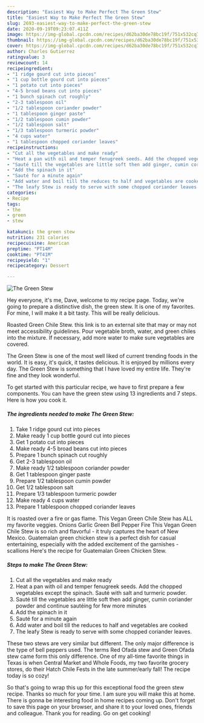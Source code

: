 ```yaml
---
description: "Easiest Way to Make Perfect The Green Stew"
title: "Easiest Way to Make Perfect The Green Stew"
slug: 2693-easiest-way-to-make-perfect-the-green-stew
date: 2020-09-19T09:23:07.411Z
image: https://img-global.cpcdn.com/recipes/d62ba30de78bc19f/751x532cq70/the-green-stew-recipe-main-photo.jpg
thumbnail: https://img-global.cpcdn.com/recipes/d62ba30de78bc19f/751x532cq70/the-green-stew-recipe-main-photo.jpg
cover: https://img-global.cpcdn.com/recipes/d62ba30de78bc19f/751x532cq70/the-green-stew-recipe-main-photo.jpg
author: Charles Gutierrez
ratingvalue: 3
reviewcount: 14
recipeingredient:
- "1 ridge gourd cut into pieces"
- "1 cup bottle gourd cut into pieces"
- "1 potato cut into pieces"
- "4-5 broad beans cut into pieces"
- "1 bunch spinach cut roughly"
- "2-3 tablespoon oil"
- "1/2 tablespoon coriander powder"
- "1 tablespoon ginger paste"
- "1/2 tablespoon cumin powder"
- "1/2 tablespoon salt"
- "1/3 tablespoon turmeric powder"
- "4 cups water"
- "1 tablespoon chopped coriander leaves"
recipeinstructions:
- "Cut all the vegetables and make ready"
- "Heat a pan with oil and temper fenugreek seeds. Add the chopped vegetables except the spinach. Sauté with salt and turmeric powder."
- "Sauté till the vegetables are little soft then add ginger, cumin coriander powder and continue sautéing for few more minutes"
- "Add the spinach in it"
- "Sauté for a minute again"
- "Add water and boil till the reduces to half and vegetables are cooked"
- "The leafy Stew is ready to serve with some chopped coriander leaves."
categories:
- Recipe
tags:
- the
- green
- stew

katakunci: the green stew 
nutrition: 231 calories
recipecuisine: American
preptime: "PT14M"
cooktime: "PT41M"
recipeyield: "1"
recipecategory: Dessert

---
```



![The Green Stew](https://img-global.cpcdn.com/recipes/d62ba30de78bc19f/751x532cq70/the-green-stew-recipe-main-photo.jpg)

Hey everyone, it's me, Dave, welcome to my recipe page. Today, we're going to prepare a distinctive dish, the green stew. It is one of my favorites. For mine, I will make it a bit tasty. This will be really delicious.

Roasted Green Chile Stew. this link is to an external site that may or may not meet accessibility guidelines. Pour vegetable broth, water, and green chiles into the mixture. If necessary, add more water to make sure vegetables are covered.

The Green Stew is one of the most well liked of current trending foods in the world. It is easy, it's quick, it tastes delicious. It is enjoyed by millions every day. The Green Stew is something that I have loved my entire life. They're fine and they look wonderful.


To get started with this particular recipe, we have to first prepare a few components. You can have the green stew using 13 ingredients and 7 steps. Here is how you cook it.

<!--inarticleads1-->

##### The ingredients needed to make The Green Stew:

1. Take 1 ridge gourd cut into pieces
1. Make ready 1 cup bottle gourd cut into pieces
1. Get 1 potato cut into pieces
1. Make ready 4-5 broad beans cut into pieces
1. Prepare 1 bunch spinach cut roughly
1. Get 2-3 tablespoon oil
1. Make ready 1/2 tablespoon coriander powder
1. Get 1 tablespoon ginger paste
1. Prepare 1/2 tablespoon cumin powder
1. Get 1/2 tablespoon salt
1. Prepare 1/3 tablespoon turmeric powder
1. Make ready 4 cups water
1. Prepare 1 tablespoon chopped coriander leaves


It is roasted over a fire or gas flame. This Vegan Green Chile Stew has ALL my favorite veggies. Onions Garlic Green Bell Pepper Fire This Vegan Green Chile Stew is so rich and flavorful - it truly captures the heart of New Mexico. Guatemalan green chicken stew is a perfect dish for casual entertaining, especially with the added excitement of the garnishes - scallions Here&#39;s the recipe for Guatemalan Green Chicken Stew. 

<!--inarticleads2-->

##### Steps to make The Green Stew:

1. Cut all the vegetables and make ready
1. Heat a pan with oil and temper fenugreek seeds. Add the chopped vegetables except the spinach. Sauté with salt and turmeric powder.
1. Sauté till the vegetables are little soft then add ginger, cumin coriander powder and continue sautéing for few more minutes
1. Add the spinach in it
1. Sauté for a minute again
1. Add water and boil till the reduces to half and vegetables are cooked
1. The leafy Stew is ready to serve with some chopped coriander leaves.


These two stews are very similar but different. The only major difference is the type of bell peppers used. The terms Red Ofada stew and Green Ofada stew came form this only difference. One of my all-time favorite things in Texas is when Central Market and Whole Foods, my two favorite grocery stores, do their Hatch Chile Fests in the late summer/early fall! The recipe today is so cozy! 

So that's going to wrap this up for this exceptional food the green stew recipe. Thanks so much for your time. I am sure you will make this at home. There is gonna be interesting food in home recipes coming up. Don't forget to save this page on your browser, and share it to your loved ones, friends and colleague. Thank you for reading. Go on get cooking!
